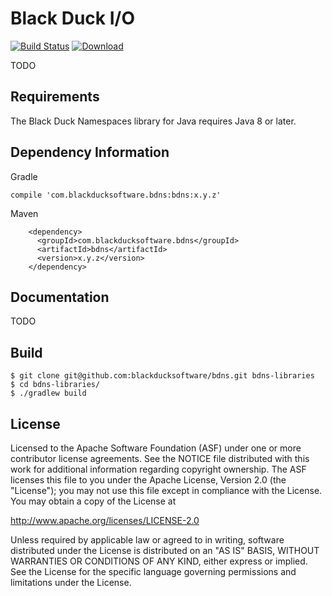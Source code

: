 # Black Duck I/O

[![Build Status](https://travis-ci.org/blackducksoftware/bdns.svg?branch=master)](https://travis-ci.org/blackducksoftware/bdns)
[![Download](https://api.bintray.com/packages/bds/oss/bdns/images/download.svg)](https://bintray.com/bds/oss/bdns/_latestVersion)

TODO

## Requirements

The Black Duck Namespaces library for Java requires Java 8 or later.

## Dependency Information

Gradle
````
compile 'com.blackducksoftware.bdns:bdns:x.y.z'
````

Maven
````
    <dependency>
      <groupId>com.blackducksoftware.bdns</groupId>
      <artifactId>bdns</artifactId>
      <version>x.y.z</version>
    </dependency>
````

## Documentation

TODO

## Build

````
$ git clone git@github.com:blackducksoftware/bdns.git bdns-libraries
$ cd bdns-libraries/
$ ./gradlew build
````

## License

Licensed to the Apache Software Foundation (ASF) under one
or more contributor license agreements.  See the NOTICE file
distributed with this work for additional information
regarding copyright ownership.  The ASF licenses this file
to you under the Apache License, Version 2.0 (the
"License"); you may not use this file except in compliance
with the License.  You may obtain a copy of the License at

  http://www.apache.org/licenses/LICENSE-2.0

Unless required by applicable law or agreed to in writing,
software distributed under the License is distributed on an
"AS IS" BASIS, WITHOUT WARRANTIES OR CONDITIONS OF ANY
KIND, either express or implied.  See the License for the
specific language governing permissions and limitations
under the License.
